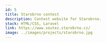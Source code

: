 ```yaml
---
id: 5
title: Starobrno contest
description: Contest website for Starobrno.
stack: HTML/CSS, Laravel
link: https://www.soutez.starobrno.cz/
image: ../images/projects/starobrno.jpg
---
```

